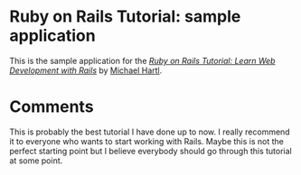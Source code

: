 # Ruby on Rails Tutorial: sample application

This is the sample application for the
[*Ruby on Rails Tutorial:
Learn Web Development with Rails*](http://www.railstutorial.org/)
by [Michael Hartl](http://www.michaelhartl.com/).

# Comments

This is probably the best tutorial I have done up to now. I really recommend it to everyone who wants to start working with Rails. Maybe this is not the perfect starting point but I believe everybody should go through this tutorial at some point.
